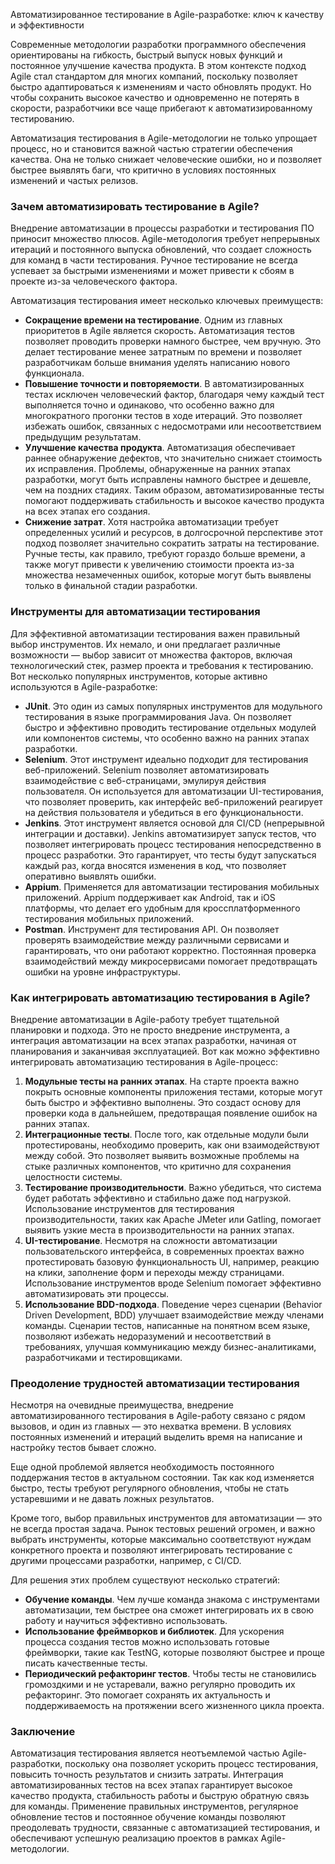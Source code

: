 Автоматизированное тестирование в Agile-разработке: ключ к качеству и эффективности

Современные методологии разработки программного обеспечения ориентированы на гибкость, быстрый выпуск новых функций и постоянное улучшение качества продукта. В этом контексте подход Agile стал стандартом для многих компаний, поскольку позволяет быстро адаптироваться к изменениям и часто обновлять продукт. Но чтобы сохранить высокое качество и одновременно не потерять в скорости, разработчики все чаще прибегают к автоматизированному тестированию.

Автоматизация тестирования в Agile-методологии не только упрощает процесс, но и становится важной частью стратегии обеспечения качества. Она не только снижает человеческие ошибки, но и позволяет быстрее выявлять баги, что критично в условиях постоянных изменений и частых релизов.

### Зачем автоматизировать тестирование в Agile?

Внедрение автоматизации в процессы разработки и тестирования ПО приносит множество плюсов. Agile-методология требует непрерывных итераций и постоянного выпуска обновлений, что создает сложность для команд в части тестирования. Ручное тестирование не всегда успевает за быстрыми изменениями и может привести к сбоям в проекте из\-за человеческого фактора.

Автоматизация тестирования имеет несколько ключевых преимуществ:

* **Сокращение времени на тестирование**. Одним из главных приоритетов в Agile является скорость. Автоматизация тестов позволяет проводить проверки намного быстрее, чем вручную. Это делает тестирование менее затратным по времени и позволяет разработчикам больше внимания уделять написанию нового функционала.  
* **Повышение точности и повторяемости**. В автоматизированных тестах исключен человеческий фактор, благодаря чему каждый тест выполняется точно и одинаково, что особенно важно для многократного прогонки тестов в ходе итераций. Это позволяет избежать ошибок, связанных с недосмотрами или несоответствием предыдущим результатам.  
* **Улучшение качества продукта**. Автоматизация обеспечивает раннее обнаружение дефектов, что значительно снижает стоимость их исправления. Проблемы, обнаруженные на ранних этапах разработки, могут быть исправлены намного быстрее и дешевле, чем на поздних стадиях. Таким образом, автоматизированные тесты помогают поддерживать стабильность и высокое качество продукта на всех этапах его создания.  
* **Снижение затрат**. Хотя настройка автоматизации требует определенных усилий и ресурсов, в долгосрочной перспективе этот подход позволяет значительно сократить затраты на тестирование. Ручные тесты, как правило, требуют гораздо больше времени, а также могут привести к увеличению стоимости проекта из\-за множества незамеченных ошибок, которые могут быть выявлены только в финальной стадии разработки.

### Инструменты для автоматизации тестирования

Для эффективной автоматизации тестирования важен правильный выбор инструментов. Их немало, и они предлагает различные возможности — выбор зависит от множества факторов, включая технологический стек, размер проекта и требования к тестированию. Вот несколько популярных инструментов, которые активно используются в Agile-разработке:

* **JUnit**. Это один из самых популярных инструментов для модульного тестирования в языке программирования Java. Он позволяет быстро и эффективно проводить тестирование отдельных модулей или компонентов системы, что особенно важно на ранних этапах разработки.  
* **Selenium**. Этот инструмент идеально подходит для тестирования веб\-приложений. Selenium позволяет автоматизировать взаимодействие с веб\-страницами, эмулируя действия пользователя. Он используется для автоматизации UI-тестирования, что позволяет проверить, как интерфейс веб\-приложений реагирует на действия пользователя и убедиться в его функциональности.  
* **Jenkins**. Этот инструмент является основой для CI/CD (непрерывной интеграции и доставки). Jenkins автоматизирует запуск тестов, что позволяет интегрировать процесс тестирования непосредственно в процесс разработки. Это гарантирует, что тесты будут запускаться каждый раз, когда вносятся изменения в код, что позволяет оперативно выявлять ошибки.  
* **Appium**. Применяется для автоматизации тестирования мобильных приложений. Appium поддерживает как Android, так и iOS платформы, что делает его удобным для кроссплатформенного тестирования мобильных приложений.  
* **Postman**. Инструмент для тестирования API. Он позволяет проверять взаимодействие между различными сервисами и гарантировать, что они работают корректно. Постоянная проверка взаимодействий между микросервисами помогает предотвращать ошибки на уровне инфраструктуры.

### Как интегрировать автоматизацию тестирования в Agile?

Внедрение автоматизации в Agile-работу требует тщательной планировки и подхода. Это не просто внедрение инструмента, а интеграция автоматизации на всех этапах разработки, начиная от планирования и заканчивая эксплуатацией. Вот как можно эффективно интегрировать автоматизацию тестирования в Agile-процесс:

1. **Модульные тесты на ранних этапах**. На старте проекта важно покрыть основные компоненты приложения тестами, которые могут быть быстро и эффективно выполнены. Это создаст основу для проверки кода в дальнейшем, предотвращая появление ошибок на ранних этапах.  
2. **Интеграционные тесты**. После того, как отдельные модули были протестированы, необходимо проверить, как они взаимодействуют между собой. Это позволяет выявить возможные проблемы на стыке различных компонентов, что критично для сохранения целостности системы.  
3. **Тестирование производительности**. Важно убедиться, что система будет работать эффективно и стабильно даже под нагрузкой. Использование инструментов для тестирования производительности, таких как Apache JMeter или Gatling, помогает выявить узкие места в производительности на ранних этапах.  
4. **UI-тестирование**. Несмотря на сложности автоматизации пользовательского интерфейса, в современных проектах важно протестировать базовую функциональность UI, например, реакцию на клики, заполнение форм и переходы между страницами. Использование инструментов вроде Selenium помогает эффективно автоматизировать эти процессы.  
5. **Использование BDD-подхода**. Поведение через сценарии (Behavior Driven Development, BDD) улучшает взаимодействие между членами команды. Сценарии тестов, написанные на понятном всем языке, позволяют избежать недоразумений и несоответствий в требованиях, улучшая коммуникацию между бизнес-аналитиками, разработчиками и тестировщиками.

### Преодоление трудностей автоматизации тестирования

Несмотря на очевидные преимущества, внедрение автоматизированного тестирования в Agile-работу связано с рядом вызовов, и один из главных — это нехватка времени. В условиях постоянных изменений и итераций выделить время на написание и настройку тестов бывает сложно.

Еще одной проблемой является необходимость постоянного поддержания тестов в актуальном состоянии. Так как код изменяется быстро, тесты требуют регулярного обновления, чтобы не стать устаревшими и не давать ложных результатов.

Кроме того, выбор правильных инструментов для автоматизации — это не всегда простая задача. Рынок тестовых решений огромен, и важно выбрать инструменты, которые максимально соответствуют нуждам конкретного проекта и позволяют интегрировать тестирование с другими процессами разработки, например, с CI/CD.

Для решения этих проблем существуют несколько стратегий:

* **Обучение команды**. Чем лучше команда знакома с инструментами автоматизации, тем быстрее она сможет интегрировать их в свою работу и научиться эффективно использовать.  
* **Использование фреймворков и библиотек**. Для ускорения процесса создания тестов можно использовать готовые фреймворки, такие как TestNG, которые позволяют быстрее и проще писать качественные тесты.  
* **Периодический рефакторинг тестов**. Чтобы тесты не становились громоздкими и не устаревали, важно регулярно проводить их рефакторинг. Это помогает сохранять их актуальность и поддерживаемость на протяжении всего жизненного цикла проекта.

### Заключение

Автоматизация тестирования является неотъемлемой частью Agile-разработки, поскольку она позволяет ускорить процесс тестирования, повысить точность результатов и снизить затраты. Интеграция автоматизированных тестов на всех этапах гарантирует высокое качество продукта, стабильность работы и быструю обратную связь для команды. Применение правильных инструментов, регулярное обновление тестов и постоянное обучение команды позволяют преодолевать трудности, связанные с автоматизацией тестирования, и обеспечивают успешную реализацию проектов в рамках Agile-методологии.

